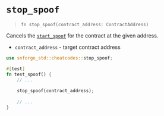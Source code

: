 # `stop_spoof`

> `fn stop_spoof(contract_address: ContractAddress)`

Cancels the [`start_spoof`](./start_spoof.md) for the contract at the given address.

- `contract_address` - target contract address

```rust
use snforge_std::cheatcodes::stop_spoof;

#[test]
fn test_spoof() {
    // ...
    
    stop_spoof(contract_address);
    
    // ...
}
```
